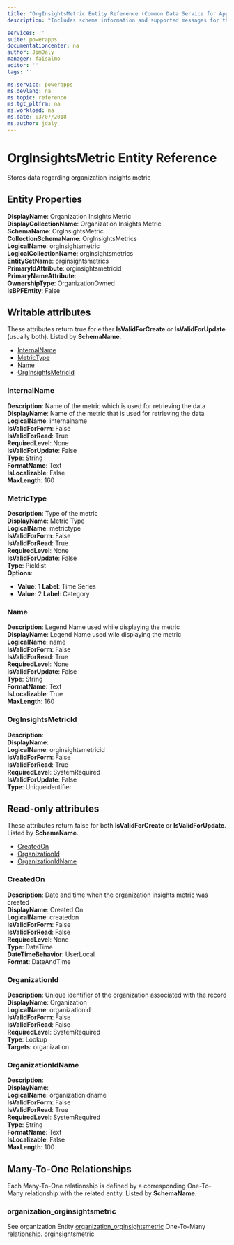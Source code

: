 ```yaml
---
title: "OrgInsightsMetric Entity Reference (Common Data Service for Apps)| MicrosoftDocs"
description: "Includes schema information and supported messages for the OrgInsightsMetric entity."

services: ''
suite: powerapps
documentationcenter: na
author: JimDaly
manager: faisalmo
editor: ''
tags: ''

ms.service: powerapps
ms.devlang: na
ms.topic: reference
ms.tgt_pltfrm: na
ms.workload: na
ms.date: 03/07/2018
ms.author: jdaly
---
```

# OrgInsightsMetric Entity Reference

Stores data regarding organization insights metric

## Entity Properties

**DisplayName**: Organization Insights Metric<br />
**DisplayCollectionName**: Organization Insights Metric<br />
**SchemaName**: OrgInsightsMetric<br />
**CollectionSchemaName**: OrgInsightsMetrics<br />
**LogicalName**: orginsightsmetric<br />
**LogicalCollectionName**: orginsightsmetrics<br />
**EntitySetName**: orginsightsmetrics<br />
**PrimaryIdAttribute**: orginsightsmetricid<br />
**PrimaryNameAttribute**: <br />
**OwnershipType**: OrganizationOwned<br />
**IsBPFEntity**: False<br />
<a name="writable-attributes"></a>

## Writable attributes

These attributes return true for either **IsValidForCreate** or **IsValidForUpdate** (usually both). Listed by **SchemaName**.

- [InternalName](#BKMK_InternalName)
- [MetricType](#BKMK_MetricType)
- [Name](#BKMK_Name)
- [OrgInsightsMetricId](#BKMK_OrgInsightsMetricId)


### <a name="BKMK_InternalName"></a> InternalName

**Description**: Name of the metric which is used for retrieving the data<br />
**DisplayName**: Name of the metric that is used for retrieving the data<br />
**LogicalName**: internalname<br />
**IsValidForForm**: False<br />
**IsValidForRead**: True<br />
**RequiredLevel**: None<br />
**IsValidForUpdate**: False<br />
**Type**: String<br />
**FormatName**: Text<br />
**IsLocalizable**: False<br />
**MaxLength**: 160


### <a name="BKMK_MetricType"></a> MetricType

**Description**: Type of the metric<br />
**DisplayName**: Metric Type<br />
**LogicalName**: metrictype<br />
**IsValidForForm**: False<br />
**IsValidForRead**: True<br />
**RequiredLevel**: None<br />
**IsValidForUpdate**: False<br />
**Type**: Picklist<br />
**Options**:

- **Value**: 1 **Label**: Time Series
- **Value**: 2 **Label**: Category



### <a name="BKMK_Name"></a> Name

**Description**: Legend Name used while displaying the metric<br />
**DisplayName**: Legend Name used wile displaying the metric<br />
**LogicalName**: name<br />
**IsValidForForm**: False<br />
**IsValidForRead**: True<br />
**RequiredLevel**: None<br />
**IsValidForUpdate**: False<br />
**Type**: String<br />
**FormatName**: Text<br />
**IsLocalizable**: True<br />
**MaxLength**: 160


### <a name="BKMK_OrgInsightsMetricId"></a> OrgInsightsMetricId

**Description**: <br />
**DisplayName**: <br />
**LogicalName**: orginsightsmetricid<br />
**IsValidForForm**: False<br />
**IsValidForRead**: True<br />
**RequiredLevel**: SystemRequired<br />
**IsValidForUpdate**: False<br />
**Type**: Uniqueidentifier<br />

<a name="read-only-attributes"></a>
## Read-only attributes
These attributes return false for both **IsValidForCreate** or **IsValidForUpdate**. Listed by **SchemaName**.

- [CreatedOn](#BKMK_CreatedOn)
- [OrganizationId](#BKMK_OrganizationId)
- [OrganizationIdName](#BKMK_OrganizationIdName)


### <a name="BKMK_CreatedOn"></a> CreatedOn

**Description**: Date and time when the organization insights metric was created<br />
**DisplayName**: Created On<br />
**LogicalName**: createdon<br />
**IsValidForForm**: False<br />
**IsValidForRead**: False<br />
**RequiredLevel**: None<br />
**Type**: DateTime<br />
**DateTimeBehavior**: UserLocal<br />
**Format**: DateAndTime


### <a name="BKMK_OrganizationId"></a> OrganizationId

**Description**: Unique identifier of the organization associated with the record<br />
**DisplayName**: Organization<br />
**LogicalName**: organizationid<br />
**IsValidForForm**: False<br />
**IsValidForRead**: False<br />
**RequiredLevel**: SystemRequired<br />
**Type**: Lookup<br />
**Targets**: organization


### <a name="BKMK_OrganizationIdName"></a> OrganizationIdName

**Description**: <br />
**DisplayName**: <br />
**LogicalName**: organizationidname<br />
**IsValidForForm**: False<br />
**IsValidForRead**: True<br />
**RequiredLevel**: SystemRequired<br />
**Type**: String<br />
**FormatName**: Text<br />
**IsLocalizable**: False<br />
**MaxLength**: 100

<a name="manytoone"></a>

## Many-To-One Relationships

Each Many-To-One relationship is defined by a corresponding One-To-Many relationship with the related entity. Listed by **SchemaName**.


### <a name="BKMK_organization_orginsightsmetric"></a> organization_orginsightsmetric

See organization Entity [organization_orginsightsmetric](organization.md#BKMK_organization_orginsightsmetric) One-To-Many relationship.
orginsightsmetric

